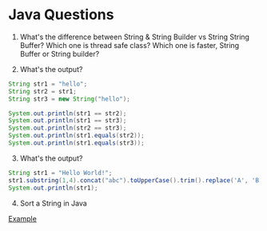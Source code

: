 # Java Questions

1. What's the difference between String & String Builder vs String String Buffer? Which one is thread safe class? Which one is faster, String Buffer or String builder?


2. What's the output?
```java
String str1 = "hello";
String str2 = str1;
String str3 = new String("hello");

System.out.println(str1 == str2);
System.out.println(str1 == str3);
System.out.println(str2 == str3);
System.out.println(str1.equals(str2));
System.out.println(str1.equals(str3));
```

3. What's the output?

```java
String str1 = "Hello World!";
str1.substring(1,4).concat("abc").toUpperCase().trim().replace('A', 'B');
System.out.println(str1);
```

4. Sort a String in Java

[Example](../java/SortAString.java)
